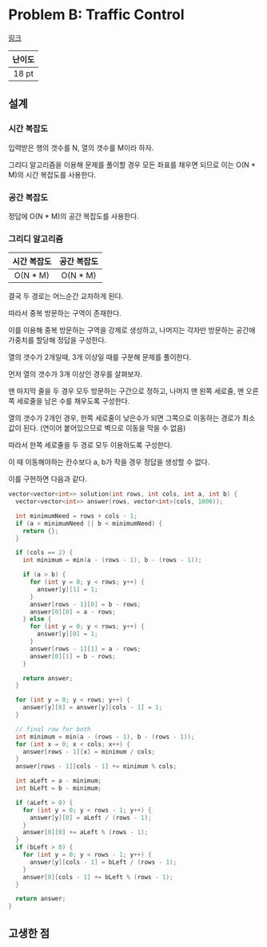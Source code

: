 # Problem B: Traffic Control

[링크](https://www.facebook.com/codingcompetitions/hacker-cup/2021/round-1/problems/B)

| 난이도 |
| :----: |
| 18 pt  |

## 설계

### 시간 복잡도

입력받은 행의 갯수를 N, 열의 갯수를 M이라 하자.

그리디 알고리즘을 이용해 문제를 풀이할 경우 모든 좌표를 채우면 되므로 이는 O(N \* M)의 시간 복잡도를 사용한다.

### 공간 복잡도

정답에 O(N \* M)의 공간 복잡도를 사용한다.

### 그리디 알고리즘

| 시간 복잡도 | 공간 복잡도 |
| :---------: | :---------: |
|  O(N \* M)  |  O(N \* M)  |

결국 두 경로는 어느순간 교차하게 된다.

따라서 중복 방문하는 구역이 존재한다.

이를 이용해 중복 방문하는 구역을 강제로 생성하고, 나머지는 각자만 방문하는 공간애 가중치를 할당해 정답을 구성한다.

열의 갯수가 2개일때, 3개 이상일 때를 구분해 문제를 풀이한다.

먼저 열의 갯수가 3개 이상인 경우를 살펴보자.

맨 마지막 줄을 두 경우 모두 방문하는 구간으로 정하고, 나머지 맨 왼쪽 세로줄, 맨 오른쪽 세로줄을 남은 수를 채우도록 구성한다.

열의 갯수가 2개인 경우, 한쪽 세로줄이 낮은수가 되면 그쪽으로 이동하는 경로가 최소값이 된다. (연이어 붙어있으므로 벽으로 이동을 막을 수 없음)

따라서 한쪽 세로줄을 두 경로 모두 이용하도록 구성한다.

이 때 이동해야하는 칸수보다 a, b가 작을 경우 정답을 생성할 수 없다.

이를 구현하면 다음과 같다.

```cpp
vector<vector<int>> solution(int rows, int cols, int a, int b) {
  vector<vector<int>> answer(rows, vector<int>(cols, 1000));

  int minimumNeed = rows + cols - 1;
  if (a < minimumNeed || b < minimumNeed) {
    return {};
  }

  if (cols == 2) {
    int minimum = min(a - (rows - 1), b - (rows - 1));

    if (a > b) {
      for (int y = 0; y < rows; y++) {
        answer[y][1] = 1;
      }
      answer[rows - 1][0] = b - rows;
      answer[0][0] = a - rows;
    } else {
      for (int y = 0; y < rows; y++) {
        answer[y][0] = 1;
      }
      answer[rows - 1][1] = a - rows;
      answer[0][1] = b - rows;
    }

    return answer;
  }

  for (int y = 0; y < rows; y++) {
    answer[y][0] = answer[y][cols - 1] = 1;
  }

  // final row for both
  int minimum = min(a - (rows - 1), b - (rows - 1));
  for (int x = 0; x < cols; x++) {
    answer[rows - 1][x] = minimum / cols;
  }
  answer[rows - 1][cols - 1] += minimum % cols;

  int aLeft = a - minimum;
  int bLeft = b - minimum;

  if (aLeft > 0) {
    for (int y = 0; y < rows - 1; y++) {
      answer[y][0] = aLeft / (rows - 1);
    }
    answer[0][0] += aLeft % (rows - 1);
  }
  if (bLeft > 0) {
    for (int y = 0; y < rows - 1; y++) {
      answer[y][cols - 1] = bLeft / (rows - 1);
    }
    answer[0][cols - 1] += bLeft % (rows - 1);
  }

  return answer;
}
```

## 고생한 점
